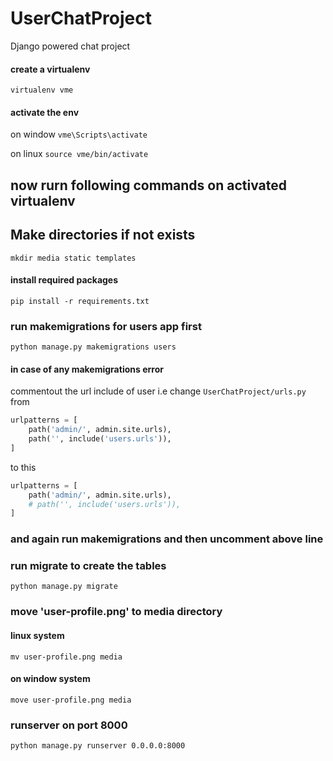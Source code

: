 # UserChatProject
Django powered chat project


#### create a virtualenv 
`virtualenv vme`

#### activate the env

on window
`vme\Scripts\activate`


on linux
`source vme/bin/activate`



## now rurn following commands on activated virtualenv

## Make directories if not exists
`mkdir media static templates`
#### install required packages
`pip install -r requirements.txt`


### run makemigrations for users app first
`python manage.py makemigrations users`

#### in case of any makemigrations error
commentout the url include of user i.e
change `UserChatProject/urls.py` from
```python
urlpatterns = [
    path('admin/', admin.site.urls),
    path('', include('users.urls')),
]
```
to this
```python
urlpatterns = [
    path('admin/', admin.site.urls),
    # path('', include('users.urls')),
]
```
### and again run makemigrations and then uncomment above line


### run migrate to create the tables
`python manage.py migrate`

### move 'user-profile.png' to media directory
#### linux system
`mv user-profile.png media`

#### on window system
`move user-profile.png media`

### runserver on port 8000
`python manage.py runserver 0.0.0.0:8000`
